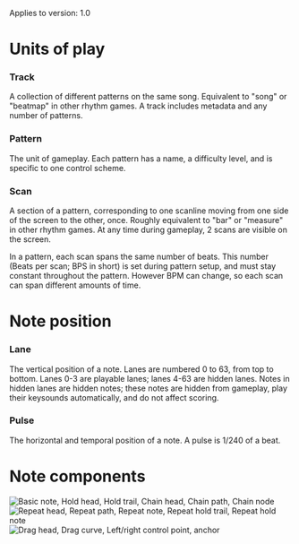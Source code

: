 Applies to version: 1.0

# Units of play
### Track
A collection of different patterns on the same song. Equivalent to "song" or "beatmap" in other rhythm games. A track includes metadata and any number of patterns.

### Pattern
The unit of gameplay. Each pattern has a name, a difficulty level, and is specific to one control scheme.

### Scan
A section of a pattern, corresponding to one scanline moving from one side of the screen to the other, once. Roughly equivalent to "bar" or "measure" in other rhythm games. At any time during gameplay, 2 scans are visible on the screen.

In a pattern, each scan spans the same number of beats. This number (Beats per scan; BPS in short) is set during pattern setup, and must stay constant throughout the pattern. However BPM can change, so each scan can span different amounts of time.

# Note position
### Lane
The vertical position of a note. Lanes are numbered 0 to 63, from top to bottom. Lanes 0-3 are playable lanes; lanes 4-63 are hidden lanes. Notes in hidden lanes are hidden notes; these notes are hidden from gameplay, play their keysounds automatically, and do not affect scoring.

### Pulse
The horizontal and temporal position of a note. A pulse is 1/240 of a beat.

# Note components
![Basic note, Hold head, Hold trail, Chain head, Chain path, Chain node](https://imgur.com/WzyFYkE.png)
![Repeat head, Repeat path, Repeat note, Repeat hold trail, Repeat hold note](https://imgur.com/mbjbTZM.png)
![Drag head, Drag curve, Left/right control point, anchor](https://imgur.com/PcbYdpL.png)
